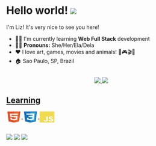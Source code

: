 <!-- Profile page - github
-->

<h1 aling="left">Hello world! <img src="https://media4.giphy.com/media/fo2dhRTmaULbStoFkX/giphy.gif?cid=ecf05e4723neb574c9ix82tousy5ujwa1ai0k46t1an52l9q&rid=giphy.gif&ct=s" height="40px"></h1>
<p aling="left">I'm Liz! It's very nice to see you here!</p>

- 👩‍🎓 I'm currently learning <b>Web Full Stack</b> development
- 🏳️‍🌈 <b>Pronouns:</b> She/Her/Ela/Dela
- ❤️ I love art, games, movies and animals! 🎨🎮🎬🐇
- 🏠 Sao Paulo, SP, Brazil

##

<div align="center">
  <p></p>
  <a href="https://github.com/amarilisc">
  <img height="150em" src="https://github-readme-stats.vercel.app/api?username=amarilisc&show_icons=true&theme=dracula&include_all_commits=true&count_private=true"/>
  <img height="150em" src="https://github-readme-stats.vercel.app/api/top-langs/?username=amarilisc&layout=compact&langs_count=7&theme=dracula"/>
</div>

<h2>Learning</h2>
<div align="left">
<img align="center" alt="Amarilis-HTML" height="30" width="40" src="https://raw.githubusercontent.com/devicons/devicon/master/icons/html5/html5-original.svg">
<img align="center" alt="Amarilis-CSS" height="30" width="40" src="https://raw.githubusercontent.com/devicons/devicon/master/icons/css3/css3-original.svg">
<img align="center" alt="Amarilis-Js" height="30" width="40" src="https://raw.githubusercontent.com/devicons/devicon/master/icons/javascript/javascript-plain.svg">
</div>

<h2></h2>
<div align="left">
<p></p>
<a href = "mailto:amarilisc.x@gmail.com"><img src="https://img.shields.io/badge/-Gmail-%23333?style=for-the-badge&logo=gmail&logoColor=white" target="_blank"></a>
  <a href="https://www.linkedin.com/in/amarilis-caccia-75268096/" target="_blank"><img src="https://img.shields.io/badge/-LinkedIn-%230077B5?style=for-the-badge&logo=linkedin&logoColor=white" target="_blank"></a>
    <a href="https://twitter.com/lizziepex" target="_blank">
    <img src="https://img.shields.io/badge/Twitter-1DA1F2?style=for-the-badge&logo=twitter&logoColor=white" target="_blank">
  </a>
</div>

